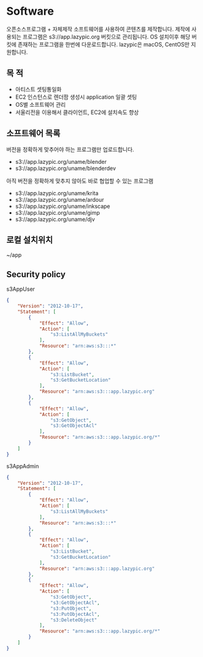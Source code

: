 # Software

오픈소스프로그램 + 자체제작 소프트웨어를 사용하여 콘텐츠를 제작합니다.
제작에 사용되는 프로그램은 s3://app.lazypic.org 버킷으로 관리됩니다.
OS 설치이후 해당 버킷에 존재하는 프로그램을 한번에 다운로드합니다.
lazypic은 macOS, CentOS만 지원합니다.

## 목 적
- 아티스트 셋팅통일화
- EC2 인스턴스로 렌더팜 생성시 application 일괄 셋팅
- OS별 소프트웨어 관리
- 서울리전을 이용해서 클라이언트, EC2에 설치속도 향상

## 소프트웨어 목록

버전을 정확하게 맞추어야 하는 프로그램만 업로드합니다.

- s3://app.lazypic.org/uname/blender
- s3://app.lazypic.org/uname/blenderdev

아직 버전을 정확하게 맞추지 않아도 바로 협업할 수 있는 프로그램

- s3://app.lazypic.org/uname/krita
- s3://app.lazypic.org/uname/ardour
- s3://app.lazypic.org/uname/inkscape
- s3://app.lazypic.org/uname/gimp
- s3://app.lazypic.org/uname/djv


## 로컬 설치위치

~/app

## Security policy

s3AppUser

```json
{
    "Version": "2012-10-17",
    "Statement": [
        {
            "Effect": "Allow",
            "Action": [
                "s3:ListAllMyBuckets"
            ],
            "Resource": "arn:aws:s3:::*"
        },
        {
            "Effect": "Allow",
            "Action": [
                "s3:ListBucket",
                "s3:GetBucketLocation"
            ],
            "Resource": "arn:aws:s3:::app.lazypic.org"
        },
        {
            "Effect": "Allow",
            "Action": [
                "s3:GetObject",
                "s3:GetObjectAcl"
            ],
            "Resource": "arn:aws:s3:::app.lazypic.org/*"
        }
    ]
}
```

s3AppAdmin
```json
{
    "Version": "2012-10-17",
    "Statement": [
        {
            "Effect": "Allow",
            "Action": [
                "s3:ListAllMyBuckets"
            ],
            "Resource": "arn:aws:s3:::*"
        },
        {
            "Effect": "Allow",
            "Action": [
                "s3:ListBucket",
                "s3:GetBucketLocation"
            ],
            "Resource": "arn:aws:s3:::app.lazypic.org"
        },
        {
            "Effect": "Allow",
            "Action": [
                "s3:GetObject",
                "s3:GetObjectAcl",
                "s3:PutObject",
                "s3:PutObjectAcl",
                "s3:DeleteObject"
            ],
            "Resource": "arn:aws:s3:::app.lazypic.org/*"
        }
    ]
}
```